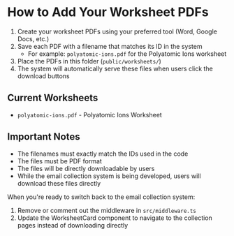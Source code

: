 # How to Add Your Worksheet PDFs

1. Create your worksheet PDFs using your preferred tool (Word, Google Docs, etc.)
2. Save each PDF with a filename that matches its ID in the system
   - For example: `polyatomic-ions.pdf` for the Polyatomic Ions worksheet
3. Place the PDFs in this folder (`public/worksheets/`)
4. The system will automatically serve these files when users click the download buttons

## Current Worksheets

- `polyatomic-ions.pdf` - Polyatomic Ions Worksheet

## Important Notes

- The filenames must exactly match the IDs used in the code
- The files must be PDF format
- The files will be directly downloadable by users
- While the email collection system is being developed, users will download these files directly

When you're ready to switch back to the email collection system:
1. Remove or comment out the middleware in `src/middleware.ts`
2. Update the WorksheetCard component to navigate to the collection pages instead of downloading directly
